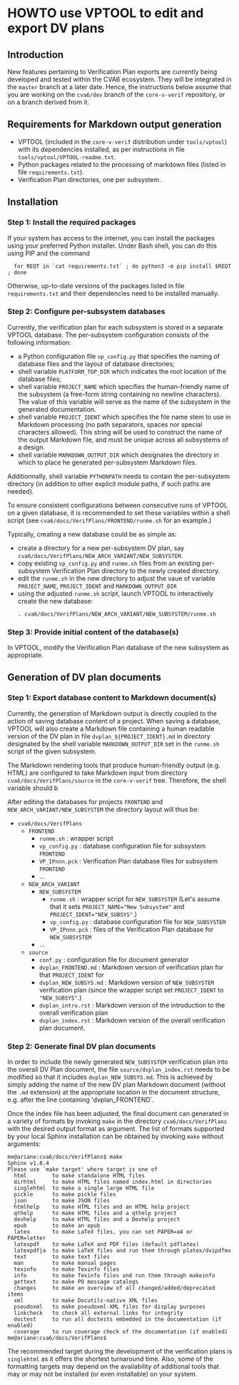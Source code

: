 [//]: # (SPDX-License-Identifier)
[//]: # (Copyright Thales Silicon Security 2022)
[//]: # (Original Author: Zbigniew CHAMSKI <zbigniew.chamski@thalesgroup.com>)

# HOWTO use VPTOOL to edit and export DV plans

## Introduction

New features pertaining to Verification Plan exports are currently being developed and tested within the CVA6 ecosystem.  They will be integrated in the `master` branch at a later date.  Hence, the instructions below assume that you are working on the `cva6/dev` branch of the `core-v-verif` repository, or on a branch derived from it.

## Requirements for Markdown output generation

* VPTOOL (included in the `core-v-verif` distribution under `tools/vptool`) with its dependencies installed, as per instructions in file `tools/vptool/VPTOOL-readme.txt`.
* Python packages related to the processing of markdown files (listed in file `requirements.txt`).
* Verification Plan directories, one per subsystem.

## Installation

### Step 1: Install the required packages

If your system has access to the internet, you can install the packages using your preferred Python installer.  Under Bash shell, you can do this using PIP and the command

```
  for REQT in `cat requirements.txt` ; do python3 -m pip install $REQT ; done
```

Otherwise, up-to-date versions of the packages listed in file `requirements.txt` and their dependencies need to be installed manually.

### Step 2: Configure per-subsystem databases

Currently, the verification plan for each subsystem is stored in a separate VPTOOL database.  The per-subsystem configuration consists of the following information:

* a Python configuration file `vp_config.py` that specifies the naming of database files and the layout of database directories;
* shell variable `PLATFORM_TOP_DIR` which indicates the root location of the database files;
* shell variable `PROJECT_NAME` which specifies the human-friendly name of the subsystem (a free-form string containing no newline characters).  The value of this variable will serve as the name of the subsystem in the generated documentation.
* shell variable `PROJECT_IDENT` which specifies the file name stem to use in Markdown processing (no path separators, spaces nor special characters allowed).  This string will be used to construct the name of the output Markdown file, and must be unique across all subsystems of a design.
* shell variable `MARKDOWN_OUTPUT_DIR` which designates the directory in which to place he generated per-subsystem Markdown files.  

Additionnally, shell variable `PYTHONPATH` needs to contain the per-subsystem directory (in addition to other explicit module paths, if such paths are needed).

To ensure consistent configurations between consecutive runs of VPTOOL on a given database, it is recommended to set these variables within a shell script (see `cva6/docs/VerifPlans/FRONTEND/runme.sh` for an example.)

Typically, creating a new database could be as simple as:

* create a directory for a new per-subsystem DV plan, say `cva6/docs/VerifPlans/NEW_ARCH_VARIANT/NEW_SUBSYSTEM`.
* copy existing `vp_config.py` and `runme.sh` files from an existing per-subsystem Verification Plan directory to the newly created directory.
* edit the `runme.sh` in the new directory to adjust the vaue of variable `PROJECT_NAME`, `PROJECT_IDENT` and `MARKDOWN_OUTPUT_DIR`
* using the adjusted `runme.sh` script, launch VPTOOL to interactively create the new database:
  ```
  . cva6/docs/VerifPlans/NEW_ARCH_VARIANT/NEW_SUBSYSTEM/runme.sh
  ```

### Step 3: Provide initial content of the database(s)

In VPTOOL, modify the Verification Plan database of the new subsystem as appropriate.

## Generation of DV plan documents

### Step 1: Export database content to Markdown document(s)

Currently, the generation of Markdown output is directly coupled to the action of saving database content of a project.  When saving a database, VPTOOL will also create a Markdown file containing a human readable version of the DV plan in file `dvplan_${PROJECT_IDENT}.md` in directory designated by the shell variable `MARKDOWN_OUTPUT_DIR` set in the `runme.sh` script of the given subsystem.

The Markdown rendering tools that produce human-friendly output (e.g. HTML) are configured to take Markdown input from directory `cva6/docs/VerifPlans/source` in the `core-v-verif` tree.  Therefore, the shell variable should b 

After editing the databases for projects `FRONTEND` and `NEW_ARCH_VARIANT/NEW_SUBSYSTEM` the directory layout will thus be:

* `cva6/docs/VerifPlans`
  * `FRONTEND`
    * `runme.sh` : wrapper script
    * `vp_config.py` : database configuration file for subsystem `FRONTEND`
    * `VP_IPnnn.pck` : Verification Plan database files for subsystem `FRONTEND`
    * ...
  * `NEW_ARCH_VARIANT`
    * `NEW_SUBSYSTEM` 
      * `runme.sh` : wrapper script for `NEW_SUBSYSTEM` (Let's assume that it sets `PROJECT_NAME="New Subsystem"` and `PROJECT_IDENT="NEW_SUBSYS"`.)
      * `vp_config.py` : database configuration file for `NEW_SUBSYSTEM`
      * `VP_IPnnn.pck` : files of the Verification Plan database for `NEW_SUBSYSTEM`
    * ...
  * `source`
    * `conf.py` : configuration file for document generator
    * `dvplan_FRONTEND.md` : Markdown version of verification plan for  that `PROJECT_IDENT` for 
    * `dvplan_NEW_SUBSYS.md` : Markdown version of `NEW_SUBSYSTEM` verification plan (since the wrapper script set `PROJECT_IDENT` to `"NEW_SUBSYS"`.)
    * `dvplan_intro.rst` : Markdown version of the introduction to the overall verification plan
    * `dvplan_index.rst` : Markdown version of the overall verification plan document.

### Step 2: Generate final DV plan documents

In order to include the newly generated `NEW_SUBSYSTEM` verification plan into the overall DV Plan document, the file `source/dvplan_index.rst` needs to be modified so that it includes `dvplan_NEW_SUBSYS.md`.  This is achieved by simply adding the name of the new DV plan Markdown document (without the `.md` extension) at the appropriate location in the document structure, e.g. after the line containing 'dvplan_FRONTEND`.

Once the index file has been adjusted, the final document can generated in a variety of formats by invoking `make` in the directory `cva6/docs/VerifPlans` with the desired output format as argument.  The list of formats supported by your local Sphinx installation can be obtained by invoking `make` without arguments:

```
me@ariane:cva6/docs/VerifPlans$ make
Sphinx v1.8.4
Please use `make target' where target is one of
  html        to make standalone HTML files
  dirhtml     to make HTML files named index.html in directories
  singlehtml  to make a single large HTML file
  pickle      to make pickle files
  json        to make JSON files
  htmlhelp    to make HTML files and an HTML help project
  qthelp      to make HTML files and a qthelp project
  devhelp     to make HTML files and a Devhelp project
  epub        to make an epub
  latex       to make LaTeX files, you can set PAPER=a4 or PAPER=letter
  latexpdf    to make LaTeX and PDF files (default pdflatex)
  latexpdfja  to make LaTeX files and run them through platex/dvipdfmx
  text        to make text files
  man         to make manual pages
  texinfo     to make Texinfo files
  info        to make Texinfo files and run them through makeinfo
  gettext     to make PO message catalogs
  changes     to make an overview of all changed/added/deprecated items
  xml         to make Docutils-native XML files
  pseudoxml   to make pseudoxml-XML files for display purposes
  linkcheck   to check all external links for integrity
  doctest     to run all doctests embedded in the documentation (if enabled)
  coverage    to run coverage check of the documentation (if enabled)
me@ariane:cva6/docs/VerifPlans$ 
```

The recommended target during the development of the verification plans is `singlehtml` as it offers the shortest turnaround time.  Also, some of the formatting targets may depend on the availability of additional tools that may or may not be installed (or even installable) on your system.

